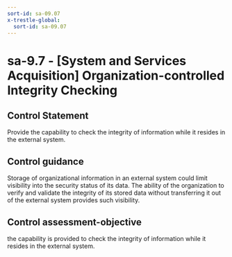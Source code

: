 ```yaml
---
sort-id: sa-09.07
x-trestle-global:
  sort-id: sa-09.07
---
```


# sa-9.7 - \[System and Services Acquisition\] Organization-controlled Integrity Checking

## Control Statement

Provide the capability to check the integrity of information while it resides in the external system.

## Control guidance

Storage of organizational information in an external system could limit visibility into the security status of its data. The ability of the organization to verify and validate the integrity of its stored data without transferring it out of the external system provides such visibility.

## Control assessment-objective

the capability is provided to check the integrity of information while it resides in the external system.
